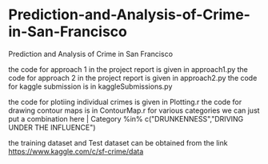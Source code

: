 # Prediction-and-Analysis-of-Crime-in-San-Francisco
Prediction and Analysis of Crime in San Francisco

the code for approach 1 in the project report  is given in approach1.py
the code for approach 2 in the project report is given in approach2.py
the code for kaggle submission is in kaggleSubmissions.py

the code for plotiing individual crimes is given in Plotting.r 
the code for drawing contour maps is in ContourMap.r
for various categories we can just put a combination here | Category %in% c("DRUNKENNESS","DRIVING UNDER THE INFLUENCE")

the training dataset and Test dataset can be obtained from the link https://www.kaggle.com/c/sf-crime/data
